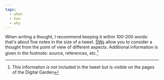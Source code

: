 ```yaml
---
tags:
  - when
  - how
  - why
---
```


When writing a thought, I recommend keeping it within 100-200 words: that's about five notes in the size of a tweet. [5Ws](..\The%205%20Ws%20and%201%20H.md) allow you to consider a thought from the point of view of different aspects. Additional information is given in the footnote: source, references, etc.[^202207271422-1]

[^202207271422-1]: This information is not included in the tweet but is visible on the pages of the Digital Garden
